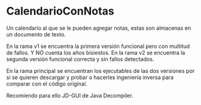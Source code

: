 # CalendarioConNotas
Un calendario al que se le pueden agregar notas, estas son almacenas en un documento de texto.

En la rama v1 se encuentra la primera versión funcional pero con multitud de fallos. Y NO cuenta los años bisiestos.
En la rama v2 se encuentra la segunda versión funcional correcta y sin fallos detectados.

En la rama principal se encuentran los ejecutables de las dos versiones por si se quieren descargar y probar o hacerles ingeniería inversa para comparar con el código original.

Recomiendo para ello JD-GUI de Java Decompiler.
